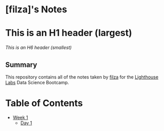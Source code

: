 # [filza]'s Notes
# This is an H1 header (largest)
###### This is an H6 header (smallest)
## Summary 

This repository contains all of the notes taken by [filza](https://github.com/filxy) for the [Lighthouse Labs](https://www.lighthouselabs.ca/) Data Science Bootcamp.
# Table of Contents
* [Week 1](/week_1)
  * [Day 1](/week_1/day_1)